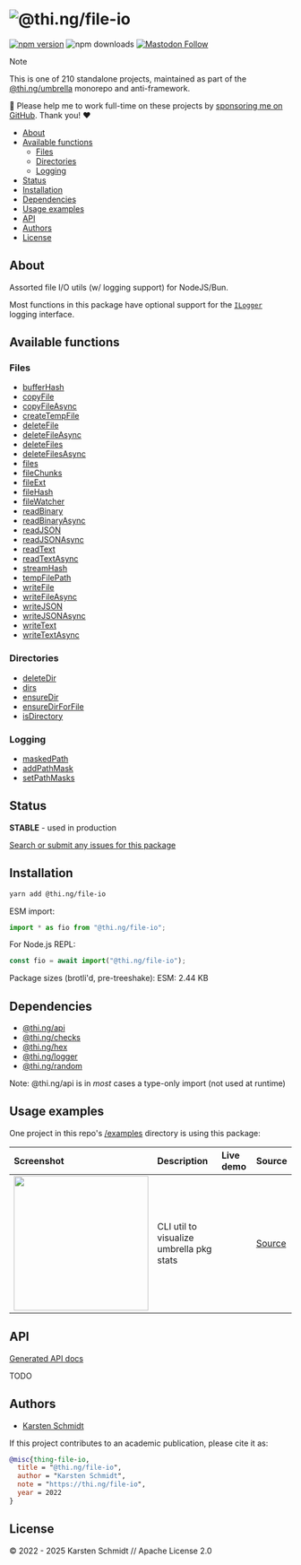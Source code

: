 <!-- This file is generated - DO NOT EDIT! -->
<!-- Please see: https://github.com/thi-ng/umbrella/blob/develop/CONTRIBUTING.md#changes-to-readme-files -->
# ![@thi.ng/file-io](https://raw.githubusercontent.com/thi-ng/umbrella/develop/assets/banners/thing-file-io.svg?5f261db9)

[![npm version](https://img.shields.io/npm/v/@thi.ng/file-io.svg)](https://www.npmjs.com/package/@thi.ng/file-io)
![npm downloads](https://img.shields.io/npm/dm/@thi.ng/file-io.svg)
[![Mastodon Follow](https://img.shields.io/mastodon/follow/109331703950160316?domain=https%3A%2F%2Fmastodon.thi.ng&style=social)](https://mastodon.thi.ng/@toxi)

> [!NOTE]
> This is one of 210 standalone projects, maintained as part
> of the [@thi.ng/umbrella](https://github.com/thi-ng/umbrella/) monorepo
> and anti-framework.
>
> 🚀 Please help me to work full-time on these projects by [sponsoring me on
> GitHub](https://github.com/sponsors/postspectacular). Thank you! ❤️

- [About](#about)
- [Available functions](#available-functions)
  - [Files](#files)
  - [Directories](#directories)
  - [Logging](#logging)
- [Status](#status)
- [Installation](#installation)
- [Dependencies](#dependencies)
- [Usage examples](#usage-examples)
- [API](#api)
- [Authors](#authors)
- [License](#license)

## About

Assorted file I/O utils (w/ logging support) for NodeJS/Bun.

Most functions in this package have optional support for the
[`ILogger`](https://github.com/thi-ng/umbrella/tree/develop/packages/logger)
logging interface.

## Available functions

### Files

- [bufferHash](https://docs.thi.ng/umbrella/file-io/functions/bufferHash.html)
- [copyFile](https://docs.thi.ng/umbrella/file-io/functions/copyFile.html)
- [copyFileAsync](https://docs.thi.ng/umbrella/file-io/functions/copyFileAsync.html)
- [createTempFile](https://docs.thi.ng/umbrella/file-io/functions/createTempFile.html)
- [deleteFile](https://docs.thi.ng/umbrella/file-io/functions/deleteFile.html)
- [deleteFileAsync](https://docs.thi.ng/umbrella/file-io/functions/deleteFileAsync.html)
- [deleteFiles](https://docs.thi.ng/umbrella/file-io/functions/deleteFiles.html)
- [deleteFilesAsync](https://docs.thi.ng/umbrella/file-io/functions/deleteFilesAsync.html)
- [files](https://docs.thi.ng/umbrella/file-io/functions/files.html)
- [fileChunks](https://docs.thi.ng/umbrella/file-io/functions/fileChunks.html)
- [fileExt](https://docs.thi.ng/umbrella/file-io/functions/fileExt.html)
- [fileHash](https://docs.thi.ng/umbrella/file-io/functions/fileHash.html)
- [fileWatcher](https://docs.thi.ng/umbrella/file-io/functions/fileWatcher.html)
- [readBinary](https://docs.thi.ng/umbrella/file-io/functions/readBinary.html)
- [readBinaryAsync](https://docs.thi.ng/umbrella/file-io/functions/readBinaryAsync.html)
- [readJSON](https://docs.thi.ng/umbrella/file-io/functions/readJSON.html)
- [readJSONAsync](https://docs.thi.ng/umbrella/file-io/functions/readJSONAsync.html)
- [readText](https://docs.thi.ng/umbrella/file-io/functions/readText.html)
- [readTextAsync](https://docs.thi.ng/umbrella/file-io/functions/readTextAsync.html)
- [streamHash](https://docs.thi.ng/umbrella/file-io/functions/streamHash.html)
- [tempFilePath](https://docs.thi.ng/umbrella/file-io/functions/tempFilePath.html)
- [writeFile](https://docs.thi.ng/umbrella/file-io/functions/writeFile.html)
- [writeFileAsync](https://docs.thi.ng/umbrella/file-io/functions/writeFileAsync.html)
- [writeJSON](https://docs.thi.ng/umbrella/file-io/functions/writeJSON.html)
- [writeJSONAsync](https://docs.thi.ng/umbrella/file-io/functions/writeJSONAsync.html)
- [writeText](https://docs.thi.ng/umbrella/file-io/functions/writeText.html)
- [writeTextAsync](https://docs.thi.ng/umbrella/file-io/functions/writeTextAsync.html)

### Directories

- [deleteDir](https://docs.thi.ng/umbrella/file-io/functions/deleteDir.html)
- [dirs](https://docs.thi.ng/umbrella/file-io/functions/dirs.html)
- [ensureDir](https://docs.thi.ng/umbrella/file-io/functions/ensureDir.html)
- [ensureDirForFile](https://docs.thi.ng/umbrella/file-io/functions/ensureDirForFile.html)
- [isDirectory](https://docs.thi.ng/umbrella/file-io/functions/isDirectory.html)

### Logging

- [maskedPath](https://docs.thi.ng/umbrella/file-io/functions/maskedPath.html)
- [addPathMask](https://docs.thi.ng/umbrella/file-io/functions/addPathMask.html)
- [setPathMasks](https://docs.thi.ng/umbrella/file-io/functions/setPathMasks.html)

## Status

**STABLE** - used in production

[Search or submit any issues for this package](https://github.com/thi-ng/umbrella/issues?q=%5Bfile-io%5D+in%3Atitle)

## Installation

```bash
yarn add @thi.ng/file-io
```

ESM import:

```ts
import * as fio from "@thi.ng/file-io";
```

For Node.js REPL:

```js
const fio = await import("@thi.ng/file-io");
```

Package sizes (brotli'd, pre-treeshake): ESM: 2.44 KB

## Dependencies

- [@thi.ng/api](https://github.com/thi-ng/umbrella/tree/develop/packages/api)
- [@thi.ng/checks](https://github.com/thi-ng/umbrella/tree/develop/packages/checks)
- [@thi.ng/hex](https://github.com/thi-ng/umbrella/tree/develop/packages/hex)
- [@thi.ng/logger](https://github.com/thi-ng/umbrella/tree/develop/packages/logger)
- [@thi.ng/random](https://github.com/thi-ng/umbrella/tree/develop/packages/random)

Note: @thi.ng/api is in _most_ cases a type-only import (not used at runtime)

## Usage examples

One project in this repo's
[/examples](https://github.com/thi-ng/umbrella/tree/develop/examples)
directory is using this package:

| Screenshot                                                                                                           | Description                              | Live demo | Source                                                                           |
|:---------------------------------------------------------------------------------------------------------------------|:-----------------------------------------|:----------|:---------------------------------------------------------------------------------|
| <img src="https://raw.githubusercontent.com/thi-ng/umbrella/develop/assets/examples/package-stats.png" width="240"/> | CLI util to visualize umbrella pkg stats |           | [Source](https://github.com/thi-ng/umbrella/tree/develop/examples/package-stats) |

## API

[Generated API docs](https://docs.thi.ng/umbrella/file-io/)

TODO

## Authors

- [Karsten Schmidt](https://thi.ng)

If this project contributes to an academic publication, please cite it as:

```bibtex
@misc{thing-file-io,
  title = "@thi.ng/file-io",
  author = "Karsten Schmidt",
  note = "https://thi.ng/file-io",
  year = 2022
}
```

## License

&copy; 2022 - 2025 Karsten Schmidt // Apache License 2.0
